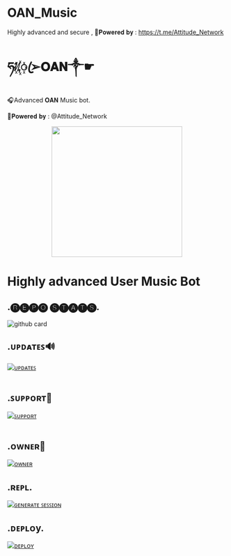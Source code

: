 # OAN_Music
Highly advanced and secure , 🔗𝐏𝐨𝐰𝐞𝐫𝐞𝐝 𝐛𝐲 : https://t.me/Attitude_Network



# ཧᜰ꙰ꦿ➢𝐎𝐀𝐍༒☛ 

</p>


🎧Advanced 𝐎𝐀𝐍 Music bot.

</p>

🔗𝐏𝐨𝐰𝐞𝐫𝐞𝐝 𝐛𝐲 : @Attitude_Network

</p>

<p align="center"><a href="Https://t.me/OAN_Support"><img src="https://telegra.ph/file/9245aebfee162bfbe951d.jpg" width="300"></a></p>

</p>

# Highly advanced User Music Bot



</p>

## .🅡🅔🅟🅞 🅢🅣🅐🅣🅢.

</p>

![github card](https://github-readme-stats.vercel.app/api/pin/?username=ItsAttitudeking&repo=OAN_Music&theme=dark)

</p>

## .ᴜᴩᴅᴀᴛᴇꜱ🔊

[![ᴜᴩᴅᴀᴛᴇꜱ](https://img.shields.io/badge/ᴜᴩᴅᴀᴛᴇꜱ-Attitude_Network-red?style=for-the-badge&logo=telegram)](https://t.me/@Attitude_Network)</br></br>

</p>

## .ꜱᴜᴩᴩᴏʀᴛ🔧

[![ꜱᴜᴩᴩᴏʀᴛ](https://img.shields.io/badge/ꜱᴜᴩᴩᴏʀᴛ-OAN_Support-red?style=for-the-badge&logo=telegram)](https://t.me/OAN_Support)</br></br>

</p>

## .ᴏᴡɴᴇʀ👑

[![ᴏᴡɴᴇʀ](https://img.shields.io/badge/Telegram-Contact%20Me-informational)](https://t.me/ItsAttitudeking)

</p>

## .ʀᴇᴩʟ.

[![ɢᴇɴᴇʀᴀᴛᴇ ꜱᴇꜱꜱɪᴏɴ](https://img.shields.io/badge/repl.it-generateString-yellowgreen)](https://replit.com/@AttitudeNetwork/AttitudeNetwork#main.py)

</p>

## .ᴅᴇᴩʟᴏy.

[![ᴅᴇᴘʟᴏʏ](https://www.herokucdn.com/deploy/button.svg)](https://heroku.com/deploy?template=https://github.com/ItsAttitudeking/Oan_Music)
